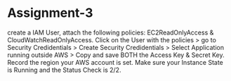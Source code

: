 # Assignment-3
create a IAM User, attach the following policies: EC2ReadOnlyAccess & CloudWatchReadOnlyAccess.
Click on the User with the policies > go to Security Credidentials > Create Security Credidentials > Select Application running outside AWS > Copy and save BOTH the Access Key & Secret Key. 
Record the region your AWS account is set. 
Make sure your Instance State is Running and the Status Check is 2/2.
